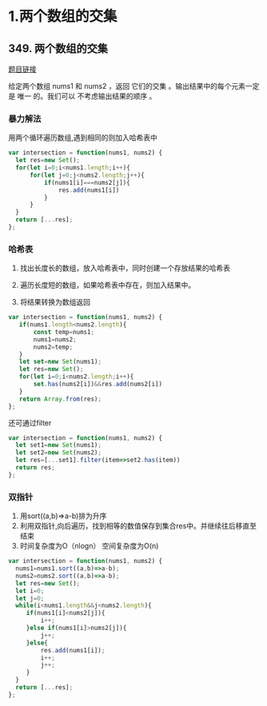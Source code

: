# 1.两个数组的交集

## 349. 两个数组的交集
[题目链接](https://leetcode.cn/problems/intersection-of-two-arrays/)  

给定两个数组 nums1 和 nums2 ，返回 它们的交集 。输出结果中的每个元素一定是 唯一 的。我们可以 不考虑输出结果的顺序 。


### 暴力解法

用两个循环遍历数组,遇到相同的则加入哈希表中

```js
var intersection = function(nums1, nums2) {
  let res=new Set();
  for(let i=0;i<nums1.length;i++){
      for(let j=0;j<nums2.length;j++){
          if(nums1[i]===nums2[j]){
              res.add(nums1[i])
          }
      }
  }
  return [...res];
};
```  

### 哈希表  

1. 找出长度长的数组，放入哈希表中，同时创建一个存放结果的哈希表  

2. 遍历长度短的数组，如果哈希表中存在，则加入结果中。

3. 将结果转换为数组返回  

```js
var intersection = function(nums1, nums2) {
   if(nums1.length<nums2.length){
       const temp=nums1;
       nums1=nums2;
       nums2=temp;
   }
   let set=new Set(nums1);
   let res=new Set();
   for(let i=0;i<nums2.length;i++){
       set.has(nums2[i])&&res.add(nums2[i])
   }
   return Array.from(res);
};
```  

还可通过filter  

```js
var intersection = function(nums1, nums2) {
  let set1=new Set(nums1);
  let set2=new Set(nums2);
  let res=[...set1].filter(item=>set2.has(item))
  return res;
};
```

### 双指针  

1. 用sort((a,b)=>a-b)排为升序
2. 利用双指针,向后遍历，找到相等的数值保存到集合res中。并继续往后移直至结束
3. 时间复杂度为O（nlogn） 空间复杂度为O(n)  

```js
var intersection = function(nums1, nums2) {
  nums1=nums1.sort((a,b)=>a-b);
  nums2=nums2.sort((a,b)=>a-b);
  let res=new Set();
  let i=0;
  let j=0;
  while(i<nums1.length&&j<nums2.length){
     if(nums1[i]<nums2[j]){
         i++;
     }else if(nums1[i]>nums2[j]){
         j++;
     }else{
         res.add(nums1[i]);
         i++;
         j++;
     }
  }
  return [...res];
};
```


